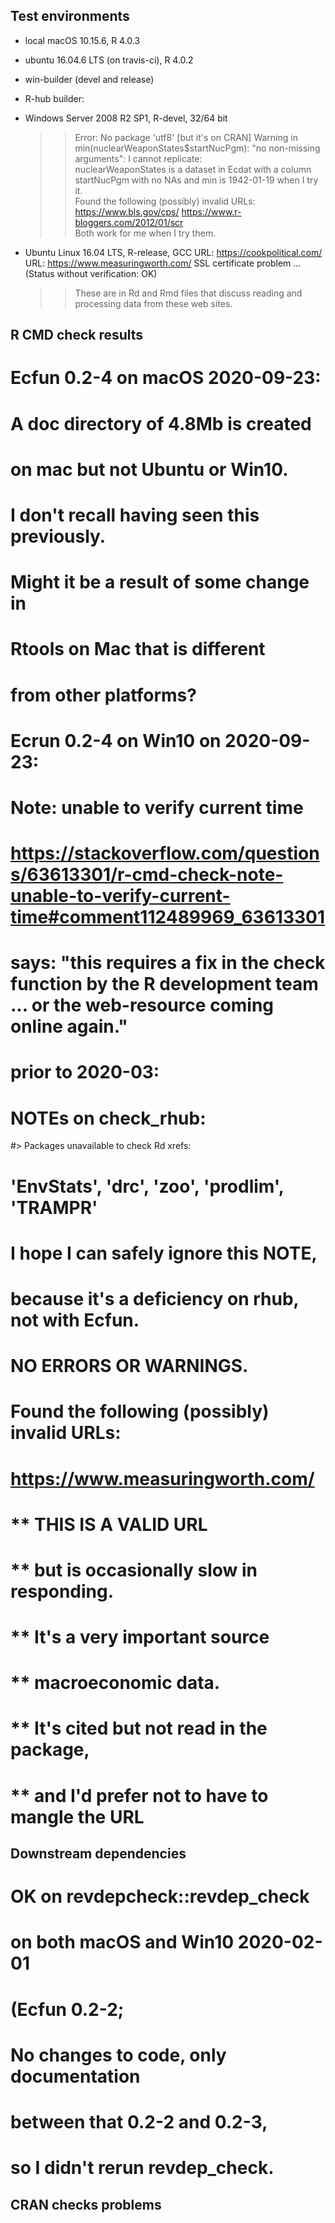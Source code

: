 ## Test environments
* local macOS 10.15.6, R 4.0.3
* ubuntu 16.04.6 LTS (on travis-ci), R 4.0.2
* win-builder (devel and release)

* R-hub builder: 
 - Windows Server 2008 R2 SP1, R-devel, 32/64 bit
   >> Error: No package 'utf8' [but it's on CRAN]
   >> Warning in min(nuclearWeaponStates$startNucPgm):
      "no non-missing arguments": 
      I cannot replicate:  
      nuclearWeaponStates is a dataset in Ecdat
      with a column startNucPgm with no NAs 
      and min is 1942-01-19 when I try it.  
  Found the following (possibly) invalid URLs:
    https://www.bls.gov/cps/
    https://www.r-bloggers.com/2012/01/scr    
  Both work for me when I try them.  
  
  - Ubuntu Linux 16.04 LTS, R-release, GCC
    URL: https://cookpolitical.com/
    URL: https://www.measuringworth.com/
      	SSL certificate problem ... 
      	(Status without verification: OK)
    >> These are in Rd and Rmd files that 
    discuss reading and processing data 
    from these web sites.  
   
## R CMD check results

# Ecfun 0.2-4 on macOS 2020-09-23:
# A doc directory of 4.8Mb is created
# on mac but not Ubuntu or Win10.  
# I don't recall having seen this previously.
# Might it be a result of some change in 
# Rtools on Mac that is different 
# from other platforms?  

# Ecrun 0.2-4 on Win10 on 2020-09-23:
# Note:  unable to verify current time
# https://stackoverflow.com/questions/63613301/r-cmd-check-note-unable-to-verify-current-time#comment112489969_63613301
# says: "this requires a fix in the check function by the R development team ... or the web-resource coming online again."




# prior to 2020-03:

# NOTEs on check_rhub: 

#> Packages unavailable to check Rd xrefs: 
# 'EnvStats', 'drc', 'zoo', 'prodlim', 'TRAMPR'
# I hope I can safely ignore this NOTE, 
# because it's a deficiency on rhub, not with Ecfun.  


#  NO ERRORS OR WARNINGS.  
#  
#   Found the following (possibly) invalid URLs:
#   https://www.measuringworth.com/
#   ** THIS IS A VALID URL 
#   ** but is occasionally slow in responding. 
#   ** It's a very important source 
#   ** macroeconomic data.
#   ** It's cited but not read in the package, 
#   ** and I'd prefer not to have to mangle the URL

## Downstream dependencies
# OK on revdepcheck::revdep_check 
# on both macOS and Win10 2020-02-01
# (Ecfun 0.2-2;  
# No changes to code, only documentation 
# between that 0.2-2 and 0.2-3, 
# so I didn't rerun revdep_check.  


## CRAN checks problems 

